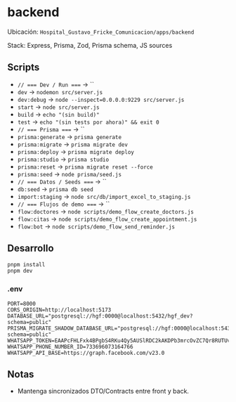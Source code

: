 # backend

Ubicación: `Hospital_Gustavo_Fricke_Comunicacion/apps/backend`

Stack: Express, Prisma, Zod, Prisma schema, JS sources

## Scripts
- `// === Dev / Run ===` → ``
- `dev` → `nodemon src/server.js`
- `dev:debug` → `node --inspect=0.0.0.0:9229 src/server.js`
- `start` → `node src/server.js`
- `build` → `echo "(sin build)"`
- `test` → `echo "(sin tests por ahora)" && exit 0`
- `// === Prisma ===` → ``
- `prisma:generate` → `prisma generate`
- `prisma:migrate` → `prisma migrate dev`
- `prisma:deploy` → `prisma migrate deploy`
- `prisma:studio` → `prisma studio`
- `prisma:reset` → `prisma migrate reset --force`
- `prisma:seed` → `node prisma/seed.js`
- `// === Datos / Seeds ===` → ``
- `db:seed` → `prisma db seed`
- `import:staging` → `node src/db/import_excel_to_staging.js`
- `// === Flujos de demo ===` → ``
- `flow:doctores` → `node scripts/demo_flow_create_doctors.js`
- `flow:citas` → `node scripts/demo_flow_create_appointment.js`
- `flow:bot` → `node scripts/demo_flow_send_reminder.js`

## Desarrollo

```bash
pnpm install
pnpm dev
```

### .env
```
PORT=8000
CORS_ORIGIN=http://localhost:5173
DATABASE_URL="postgresql://hgf:0000@localhost:5432/hgf_dev?schema=public"
PRISMA_MIGRATE_SHADOW_DATABASE_URL="postgresql://hgf:0000@localhost:5432/hgf_dev_shadow?schema=public"
WHATSAPP_TOKEN=EAAPcFHLFxk4BPgbS4RKu4Qy5AUSlRDC2kAKDPb3mrcOvZC7Qr8RUTUvjPdHna9ZBxfUTiA0ZADed3ZBjDFAeltxHAZA0WWBO5luwqklQ4lZBV2h7c3uphYQtsrOTqsC27v1ckZBgnKnZC3kZAT3tJx1fohhqsPcsx1IkEbCyuZBhaZBFy5JE97UlY7QWIVI12soUMbleAZDZD
WHATSAPP_PHONE_NUMBER_ID=733696073164766
WHATSAPP_API_BASE=https://graph.facebook.com/v23.0
```


## Notas
- Mantenga sincronizados DTO/Contracts entre front y back.
